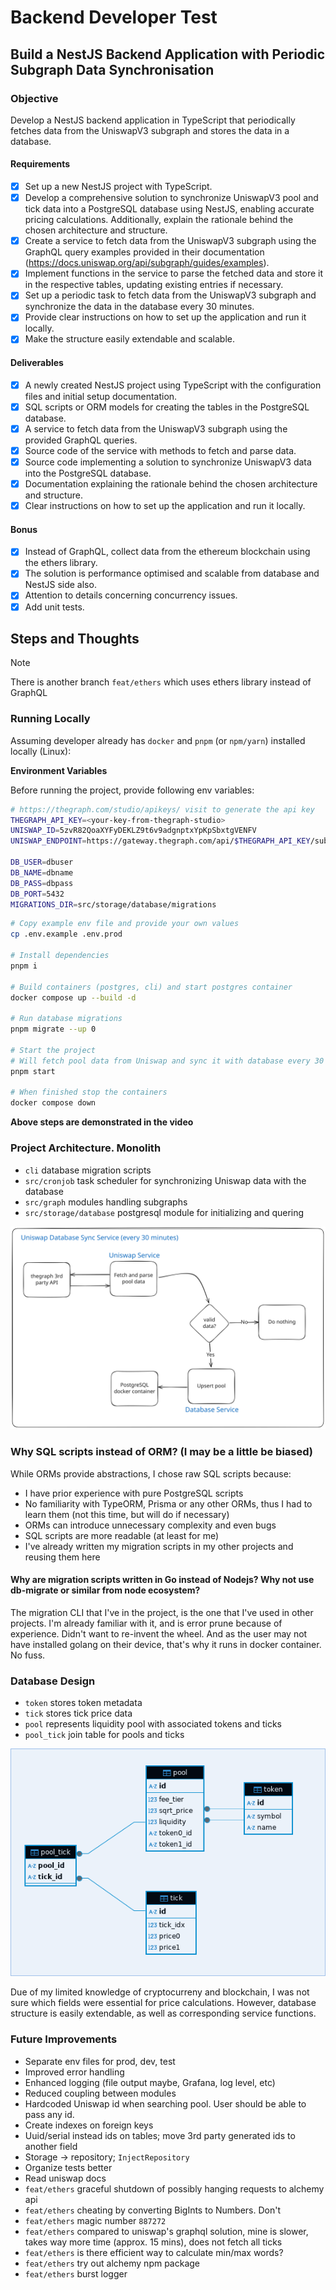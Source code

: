 # Backend Developer Test

## Build a NestJS Backend Application with Periodic Subgraph Data Synchronisation

### Objective

Develop a NestJS backend application in TypeScript that periodically fetches data from the UniswapV3 subgraph and stores the data in a database.

#### Requirements

- [x] Set up a new NestJS project with TypeScript.
- [x] Develop a comprehensive solution to synchronize UniswapV3 pool and tick data into a PostgreSQL database using NestJS, enabling accurate pricing calculations. Additionally, explain the rationale behind the chosen architecture and structure.
- [x] Create a service to fetch data from the UniswapV3 subgraph using the GraphQL query examples provided in their documentation (<https://docs.uniswap.org/api/subgraph/guides/examples>).
- [x] Implement functions in the service to parse the fetched data and store it in the respective tables, updating existing entries if necessary.
- [x] Set up a periodic task to fetch data from the UniswapV3 subgraph and synchronize the data in the database every 30 minutes.
- [x] Provide clear instructions on how to set up the application and run it locally.
- [x] Make the structure easily extendable and scalable.

#### Deliverables

- [x] A newly created NestJS project using TypeScript with the configuration files and initial setup documentation.
- [x] SQL scripts or ORM models for creating the tables in the PostgreSQL database.
- [x] A service to fetch data from the UniswapV3 subgraph using the provided GraphQL queries.
- [x] Source code of the service with methods to fetch and parse data.
- [x] Source code implementing a solution to synchronize UniswapV3 data into the PostgreSQL database.
- [x] Documentation explaining the rationale behind the chosen architecture and structure.
- [x] Clear instructions on how to set up the application and run it locally.

#### Bonus

- [x] Instead of GraphQL, collect data from the ethereum blockchain using the ethers library.
- [x] The solution is performance optimised and scalable from database and NestJS side also.
- [x] Attention to details concerning concurrency issues.
- [x] Add unit tests.

## Steps and Thoughts

> [!NOTE]
> There is another branch `feat/ethers` which uses ethers library instead of GraphQL

### Running Locally

Assuming developer already has `docker` and `pnpm` (or `npm/yarn`) installed locally (Linux):

**Environment Variables**

Before running the project, provide following env variables:

```bash
# https://thegraph.com/studio/apikeys/ visit to generate the api key
THEGRAPH_API_KEY=<your-key-from-thegraph-studio>
UNISWAP_ID=5zvR82QoaXYFyDEKLZ9t6v9adgnptxYpKpSbxtgVENFV
UNISWAP_ENDPOINT=https://gateway.thegraph.com/api/$THEGRAPH_API_KEY/subgraphs/id/$UNISWAP_ID

DB_USER=dbuser
DB_NAME=dbname
DB_PASS=dbpass
DB_PORT=5432
MIGRATIONS_DIR=src/storage/database/migrations
```

```bash
# Copy example env file and provide your own values
cp .env.example .env.prod

# Install dependencies
pnpm i

# Build containers (postgres, cli) and start postgres container
docker compose up --build -d

# Run database migrations
pnpm migrate --up 0

# Start the project
# Will fetch pool data from Uniswap and sync it with database every 30 minutes
pnpm start

# When finished stop the containers
docker compose down
```

**Above steps are demonstrated in the video**

[](https://github.com/user-attachments/assets/5ee0b557-b7ae-41f4-bceb-9916aeab99dc)

### Project Architecture. Monolith

- `cli` database migration scripts
- `src/cronjob` task scheduler for synchronizing Uniswap data with the database
- `src/graph` modules handling subgraphs
- `src/storage/database` postgresql module for initializing and quering

![flowchart](./assets/flowchart.svg)

### Why SQL scripts instead of ORM? (I may be a little be biased)

While ORMs provide abstractions, I chose raw SQL scripts because:

- I have prior experience with pure PostgreSQL scripts
- No familiarity with TypeORM, Prisma or any other ORMs, thus I had to learn them (not this time, but will do if necessary)
- ORMs can introduce unnecessary complexity and even bugs
- SQL scripts are more readable (at least for me)
- I've already written my migration scripts in my other projects and reusing them here

#### Why are migration scripts written in Go instead of Nodejs? Why not use db-migrate or similar from node ecosystem?

The migration CLI that I've in the project, is the one that I've used in other projects. I'm already familiar with it, and is error prune because of experience.
Didn't want to re-invent the wheel. And as the user may not have installed golang on their device, that's why it runs in docker container. No fuss.

### Database Design

- `token` stores token metadata
- `tick` stores tick price data
- `pool` represents liquidity pool with associated tokens and ticks
- `pool_tick` join table for pools and ticks

![database structure](./assets/db_structure.png)

Due of my limited knowledge of cryptocurreny and blockchain, I was not sure which fields were essential for price calculations. However, database structure is easily extendable, as well as corresponding service functions.

### Future Improvements

- Separate env files for prod, dev, test
- Improved error handling
- Enhanced logging (file output maybe, Grafana, log level, etc)
- Reduced coupling between modules
- Hardcoded Uniswap id when searching pool. User should be able to pass any id.
- Create indexes on foreign keys
- Uuid/serial instead ids on tables; move 3rd party generated ids to another field
- Storage -> repository; `InjectRepository`
- Organize tests better
- Read uniswap docs
- `feat/ethers` graceful shutdown of possibly hanging requests to alchemy api
- `feat/ethers` cheating by converting BigInts to Numbers. Don't
- `feat/ethers` magic number `887272`
- `feat/ethers` compared to uniswap's graphql solution, mine is slower, takes way more time (approx. 15 mins), does not fetch all ticks
- `feat/ethers` is there efficient way to calculate min/max words?
- `feat/ethers` try out alchemy npm package
- `feat/ethers` burst logger
